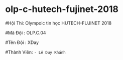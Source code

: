 # olp-c-hutech-fujinet-2018

#Hội Thi: Olympoic tin học HUTECH-FUJINET 2018

#Mã Đội : OLP.C.04

#Tên Đội : XDay

#Thành Viên:
    ```
        - Lê Duy Khánh
    ```